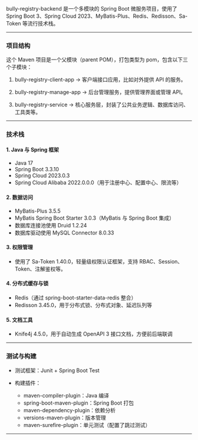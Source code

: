 bully-registry-backend 是一个多模块的 Spring Boot 微服务项目，使用了 Spring Boot 3、Spring Cloud 2023、MyBatis-Plus、Redis、Redisson、Sa-Token 等流行技术栈。

---

###  项目结构

这个 Maven 项目是一个父模块（parent POM），打包类型为 <packaging>pom</packaging>，包含以下三个子模块：

1.  bully-registry-client-app
   → 客户端接口应用，比如对外提供 API 的服务。

2.  bully-registry-manage-app
   → 后台管理服务，提供管理界面或管理 API。

3.  bully-registry-service
   → 核心服务层，封装了公共业务逻辑、数据库访问、工具类等。

---

###  技术栈

#### 1. Java 与 Spring 框架

* Java 17
* Spring Boot 3.3.10
* Spring Cloud 2023.0.3
* Spring Cloud Alibaba 2022.0.0.0（用于注册中心、配置中心、限流等）

#### 2. 数据访问

* MyBatis-Plus 3.5.5
* MyBatis Spring Boot Starter 3.0.3（MyBatis 与 Spring Boot 集成）
* 数据库连接池使用 Druid 1.2.24
* 数据库驱动使用 MySQL Connector 8.0.33

#### 3. 权限管理

* 使用了 Sa-Token 1.40.0，轻量级权限认证框架，支持 RBAC、Session、Token、注解鉴权等。

#### 4. 分布式缓存与锁

* Redis（通过 spring-boot-starter-data-redis 整合）
* Redisson 3.45.0，用于分布式锁、分布式对象、延迟队列等

#### 5. 文档工具

* Knife4j 4.5.0，用于自动生成 OpenAPI 3 接口文档，方便前后端联调

---

###  测试与构建

* 测试框架：Junit + Spring Boot Test
* 构建插件：

  * maven-compiler-plugin：Java 编译
  * spring-boot-maven-plugin：Spring Boot 打包
  * maven-dependency-plugin：依赖分析
  * versions-maven-plugin：版本管理
  * maven-surefire-plugin：单元测试（配置了跳过测试）

---


